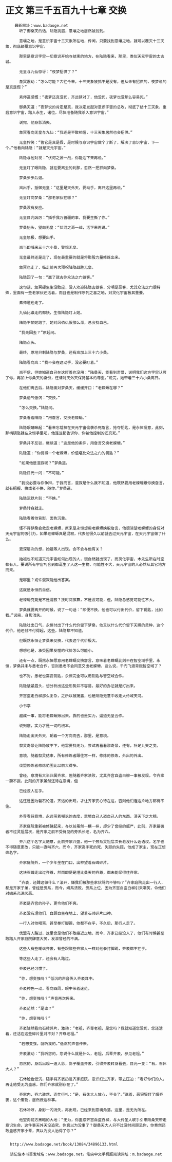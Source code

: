# 正文 第三千五百九十七章 交换
        最新网址：www.badaoge.net
          听了御桑天的话，陆隐挑眉，意壤之地居然被找到。
      
          意壤之地，是意识宇宙十三天象所在地，传闻，只要找到意壤之地，就可以覆灭十三天象，彻底颠覆意识宇宙。
      
          那里是意识宇宙一切意识开始与结束的地方，在陆隐看来，那里，类似天元宇宙的太古城。
      
          无皇与九仙惊讶：“夜梦招供了？”
      
          詹冥震动：“怎么可能？古往今来，十三天象被抓不是没有，但从未有招供的，夜梦说的是真是假？”
      
          素师道感慨：“夜梦还真没死，齐远猜对了，他没死，夜梦也没那么容易死。”
      
          御桑天道：“夜梦说的肯定是真，我决定发起对意识宇宙的总攻，彻底了结十三天象，重启意识宇宙，踏入永生，诸位，尽快准备随我杀入意识宇宙。”
      
          说完，他身影消失。
      
          詹冥看向无皇与九仙：“我还是不敢相信，十三天象居然也会招供。”
      
          无皇狞笑：“管它是真是假，是时候与意识宇宙做个了断了，解决了意识宇宙，下一个。”他看向陆隐：“就是天元宇宙。”
      
          陆隐与他对视：“伏河之源一战，你能活下来再说。”
      
          无皇盯了眼陆隐，就在要离去的刹那，忽然一把抓向梦桑。
      
          梦桑步步后退。
      
          岚出手，抵御无皇：“这里是天外天，要动手，离开这里再说。”
      
          无皇盯向梦桑：“那老家伙在哪？”
      
          梦桑没有反应。
      
          无皇目光凶厉：“插手我万兽疆的事，我要生撕了你。”
      
          梦桑抬头，望向无皇：“伏河之源一战，活下来再说。”
      
          无皇怒极，想要出手。
      
          岚当即喊来三十六小桑，警惕无皇。
      
          无皇最终还是走了，现在最重要的就是将那股力量修炼出来。
      
          詹冥也走了，临走前再次预祝陆隐战胜无皇。
      
          陆隐回了一句：“赢了就去你众法之门做客。”
      
          这句话，詹冥硬生生没敢应，没人欢迎陆隐去做客，分明是恶客，尤其众法之门很特殊，里面有一些老家伙还活着，而且也是制作序列之基之地，对灵化宇宙极其重要。
      
          素师道也走了。
      
          九仙比谁走的都快，生怕陆隐盯上她。
      
          陆隐不怕她跑了，她对风伯仇恨那么深，总会找自己。
      
          “我先回去？”原起问。
      
          陆隐点头。
      
          最终，原地只剩陆隐与梦桑，还有岚加上三十六小桑。
      
          陆隐看向岚：“我不会在这动手，没必要盯着。”
      
          岚不信，但她知道自己在这盯着也没用：“陆桑天，能看到奇景，说明我们这方宇宙认可了你，再加上你桑天的身份，还请对天外天保持基本的尊重。”说完，她带着三十六小桑离开。
      
          在他们离去后，陆隐面对梦桑天，缓缓开口：“老蝾螈在哪？”
      
          梦桑语气低沉：“交换。”
      
          “怎么交换。”陆隐问。
      
          梦桑看着陆隐：“用詹言，交换老蝾螈。”
      
          陆隐眼睛眯起：“看来忘墟神在天元宇宙偷袭杀死詹言，抢夺钥匙，是永恒授意，此刻，那柄钥匙就在永恒手里吧，他连这都告诉你，你被他控制的还真死。”
      
          梦桑并不反驳，继续道：“这是他的条件，用詹言交换老蝾螈。”
      
          陆隐道：“你觉得一个老蝾螈，价值堪比众法之门的钥匙？”
      
          “如果他是混寂呢？”梦桑道。
      
          陆隐目光一闪：“不可能。”
      
          “我没必要与你争辩，于我而言，混寂是什么我不知道，他既然要用老蝾螈跟你换詹言，就有把握，换或者不换，随你。”梦桑道。
      
          陆隐沉默片刻：“不换。”
      
          梦桑转身就走。
      
          陆隐看着他背影，面色沉重。
      
          怪不得梦桑会救走老蝾螈，原来是永恒想用老蝾螈换取詹言，他很清楚老蝾螈的身份对天元宇宙的吸引力，如果老蝾螈真是混寂，代表他很久以前就去过天元宇宙，在天元宇宙做了什么。
      
          更深层次的想，始祖等人出现，会不会与他有关？
      
          始祖也不知道天元宇宙如何出现的人，很自然就出现了，而灵化宇宙，木先生所在时空都有人，要说所有宇宙巧合到都诞生了人这一生物，可能性不大，天元宇宙的人必然从其它地方而来。
      
          是哪里？或许混寂能给出答案。
      
          这就是永恒的自信。
      
          老蝾螈究竟是不是混寂？按时间推算，不是没可能，但，陆隐总感觉可能性不大。
      
          梦桑就要离开的时候，说了一句话：“即便不换，他也可以付出代价，留下钥匙，比如我。”说完，身影消失。
      
          陆隐吐出口气，永恒付出了什么代价留下梦桑，他又以什么代价留下天赐的灵种，这个代价，他还付不付得起，这些，陆隐都不知道。
      
          但既然永恒让梦桑来交换，代表这个代价极大。
      
          想想也是，承受因果反噬的代价怎么可能小。
      
          还有一点，既然永恒愿意用老蝾螈交换詹言，意味着老蝾螈此刻不在智空域手里，永恒，梦桑并未与愚老合作，否则愚老不会同意交出老蝾螈，这么说，千门飞渡背叛智空域了？
      
          也不对，愚老也需要钥匙，永恒完全可以用钥匙与智空域合作。
      
          陆隐皱紧眉头，想分析出这些形势并不容易，最好的办法就是打出来。
      
          齐宫盗走白柳那么复杂，之所以被揭露，也是陆隐无意中收走大仱域天河。
      
          小书亭
      
          越成一事，能将老蝾螈揪出来，靠的也是实力，逼迫无皇合作。
      
          说到底，实力才是一切的根本。
      
          陆隐走出天外天，朝着一个方向而去，那里，是意境。
      
          祭灵奇景让陆隐放不下，他需要找无为，尝试再看看那奇景，还有，补足九天之变。
      
          意境，随着祭灵结束，所有修炼者跟往常一样，修炼的修炼，外出的外出。
      
          伐盟修炼者修炼范围比以前大得多。
      
          曾经，意境有大半归属齐家，但随着齐家溃败，尤其齐宫自盗白柳一事被发现，令齐家一蹶不振，此刻的齐家虽然还待在意境，但
      
          已经没人在乎。
      
          这还是因为磐石论道，齐远的出现，才让齐家安心待在这，否则他们连这片地方都待不住。
      
          外界看待意境，永远带着嘲讽的态度，意境自己人盗自己人的东西，滑天下之大稽。
      
          齐家庭院重新被修建起来，与以前虽然一模一样，却少了曾经的威严，此刻，齐家最强者不过灵祖层次，是齐家之前不受待见的旁系长老，名为齐六。
      
          齐六这个名字太随意，此前齐家兴盛，他一个旁系灵祖层次长老没什么话语权，名字也不得随意更改，只能一直叫齐六，而今，齐家高手死的死，失踪的失踪，他成了家主，现在正想改名字。
      
          齐家庭院外，一个少年坐在门口，出神望着石碑碎片。
      
          这块石碑走出过齐尊，然而即便是堪比桑天的齐尊，都未能保得住齐家。
      
          “齐袤，还蹲这做什么？滚开，嫌我们被那些家伙骂的不够吗？”齐家庭院走出一行人，都是齐家子弟，曾经是旁系，而今，嫡系溃败，旁系上位，因为齐宫自盗白柳引来嘲笑，令他们对嫡系充满厌恶。
      
          齐袤是齐宫的孙子，更令他们不爽。
      
          齐袤没有理他们，自顾自坐在地上，望着石碑碎片出神。
      
          一行人对他喝骂，甚至拳打脚踢，他都不在乎，不久后，那行人走了。
      
          伐盟有人路过，这里曾是他们不敢接近之地，而今，齐家已经没人了，他们有时候甚至敢踏入齐家庭院肆意大笑，发泄曾经的不满。
      
          这些人有些嘲讽齐袤，有些跟那些齐家人一样对他拳打脚踢，齐袤都不在乎。
      
          等这些人走了，还会有人路过。
      
          齐袤已经习惯了。
      
          “你，想变强吗？”低沉的声音传入齐袤耳中。
      
          齐袤神色一动，看向四周，眼中带着迷茫。
      
          “你，想变强吗？”声音再次传来。
      
          齐袤茫然：“是谁？”
      
          “你，想变强吗？”
      
          齐袤陡然看向石碑碎片，激动：“老祖，齐尊老祖，是您吗？我就知道您没死，您还活着，还活在这些碎片里对不对？齐尊老祖。”
      
          “若想变强，就听我的。”低沉的声音传来。
      
          齐袤激动：“我听您的，您说什么就是什么，老祖，后辈齐袤，参见老祖。”
      
          忽然的，身后出现一道人影，影子覆盖齐袤，引得齐袤转身看去，目光一变：“石，石休大人？”
      
          石休脸色低沉，随手将齐袤扔进齐家庭院，意识扫过齐家，带去压迫：“看好你们的人，再让他受无为蛊惑，你们齐家就别存在了。”
      
          齐家内，齐六骇然，连忙行礼：“是，石休大人放心，不会了。”说着，恶狠狠盯了眼齐袤，这个废物，居然做这种事。
      
          石休冷哼，身影一闪消失，再出现，已经来到意境角落，这里，是无为所在。
      
          他望向前方黑暗的大地：“无为，你蛊惑齐宫自盗白柳，与大仱圣人联手引来陆桑天带走意识生命，这件事天外天没追究，你真以为没事了？御桑天大人只不过没时间顾忌你，你竟然还敢蛊惑齐家小辈，真以为没人治得了你？”
      
      
      http://www.badaoge.net/book/13084/34896133.html
      
      请记住本书首发域名：www.badaoge.net。笔尖中文手机版阅读网址：m.badaoge.net